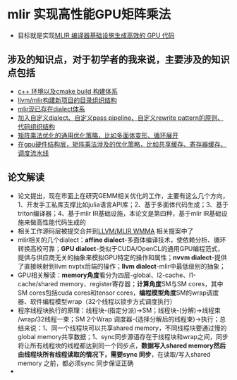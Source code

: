 # mlir 实现高性能GPU矩阵乘法
- 目标就是实现[MLIR 编译器基础设施生成高效的 GPU 代码](https://arxiv.org/pdf/2108.13191)

## 涉及的知识点，对于初学者的我来说，主要涉及的知识点包括
- [c++ 环境以及cmake build 构建体系](https://github.com/carolove/Study-with-Machine-Learning/blob/main/4-%E5%AE%9E%E7%8E%B0%E6%A1%88%E4%BE%8B/0-mlir%E5%AE%9E%E7%8E%B0%E9%AB%98%E6%80%A7%E8%83%BDGPU%E7%9F%A9%E9%98%B5%E4%B9%98%E6%B3%95/00-c%2B%2B%20%E7%8E%AF%E5%A2%83%E4%BB%A5%E5%8F%8Acmake%20build%20%E6%9E%84%E5%BB%BA%E4%BD%93%E7%B3%BB.md)
- [llvm/mlir构建新项目的目录组织结构](https://github.com/carolove/Study-with-Machine-Learning/blob/main/4-%E5%AE%9E%E7%8E%B0%E6%A1%88%E4%BE%8B/0-mlir%E5%AE%9E%E7%8E%B0%E9%AB%98%E6%80%A7%E8%83%BDGPU%E7%9F%A9%E9%98%B5%E4%B9%98%E6%B3%95/01-llvm-mlir%E6%9E%84%E5%BB%BA%E6%96%B0%E9%A1%B9%E7%9B%AE%E7%9A%84%E7%9B%AE%E5%BD%95%E7%BB%84%E7%BB%87%E7%BB%93%E6%9E%84.md)
- [mlir现已存在dialect体系](https://github.com/carolove/Study-with-Machine-Learning/blob/main/4-%E5%AE%9E%E7%8E%B0%E6%A1%88%E4%BE%8B/0-mlir%E5%AE%9E%E7%8E%B0%E9%AB%98%E6%80%A7%E8%83%BDGPU%E7%9F%A9%E9%98%B5%E4%B9%98%E6%B3%95/02-mlir%E7%8E%B0%E5%B7%B2%E5%AD%98%E5%9C%A8dialect%E4%BD%93%E7%B3%BB.md)
- [加入自定义dialect、自定义pass pipeline、自定义rewrite pattern的原则、代码组织结构](https://github.com/carolove/Study-with-Machine-Learning/blob/main/4-%E5%AE%9E%E7%8E%B0%E6%A1%88%E4%BE%8B/0-mlir%E5%AE%9E%E7%8E%B0%E9%AB%98%E6%80%A7%E8%83%BDGPU%E7%9F%A9%E9%98%B5%E4%B9%98%E6%B3%95/03-%E5%8A%A0%E5%85%A5%E8%87%AA%E5%AE%9A%E4%B9%89dialect%E3%80%81%E8%87%AA%E5%AE%9A%E4%B9%89pass%20pipeline%E3%80%81%E8%87%AA%E5%AE%9A%E4%B9%89rewrite%20pattern%E7%9A%84%E5%8E%9F%E5%88%99%E3%80%81%E4%BB%A3%E7%A0%81%E7%BB%84%E7%BB%87%E7%BB%93%E6%9E%84.md)
- [矩阵乘法优化的通用优化策略，比如多面体变形、循环展开](https://github.com/carolove/Study-with-Machine-Learning/blob/main/4-%E5%AE%9E%E7%8E%B0%E6%A1%88%E4%BE%8B/0-mlir%E5%AE%9E%E7%8E%B0%E9%AB%98%E6%80%A7%E8%83%BDGPU%E7%9F%A9%E9%98%B5%E4%B9%98%E6%B3%95/04-%E7%9F%A9%E9%98%B5%E4%B9%98%E6%B3%95%E4%BC%98%E5%8C%96%E7%9A%84%E9%80%9A%E7%94%A8%E4%BC%98%E5%8C%96%E7%AD%96%E7%95%A5%EF%BC%8C%E6%AF%94%E5%A6%82%E5%A4%9A%E9%9D%A2%E4%BD%93%E5%8F%98%E5%BD%A2%E3%80%81%E5%BE%AA%E7%8E%AF%E5%B1%95%E5%BC%80.md)
- [在gpu硬件结构层，矩阵乘法涉及的优化策略，比如共享缓存、寄存器缓存、调度流水线](https://github.com/carolove/Study-with-Machine-Learning/blob/main/4-%E5%AE%9E%E7%8E%B0%E6%A1%88%E4%BE%8B/0-mlir%E5%AE%9E%E7%8E%B0%E9%AB%98%E6%80%A7%E8%83%BDGPU%E7%9F%A9%E9%98%B5%E4%B9%98%E6%B3%95/05-%E5%9C%A8gpu%E7%A1%AC%E4%BB%B6%E7%BB%93%E6%9E%84%E5%B1%82%EF%BC%8C%E7%9F%A9%E9%98%B5%E4%B9%98%E6%B3%95%E6%B6%89%E5%8F%8A%E7%9A%84%E4%BC%98%E5%8C%96%E7%AD%96%E7%95%A5%EF%BC%8C%E6%AF%94%E5%A6%82%E5%85%B1%E4%BA%AB%E7%BC%93%E5%AD%98%E3%80%81%E5%AF%84%E5%AD%98%E5%99%A8%E7%BC%93%E5%AD%98%E3%80%81%E8%B0%83%E5%BA%A6%E6%B5%81%E6%B0%B4%E7%BA%BF.md)

## 论文解读
- 论文提出，现在市面上在研究GEMM相关优化的工作，主要有这么几个方向，1、开发手工私库支撑比如julia语言API库；2、基于多面体代码生成；3、基于triton编译器；4、基于mlir IR基础设施，本论文是第四种，基于mlir IR基础设施来做高性能代码生成的
- 相关工作源码层被提交合并到[LLVM/MLIR WMMA](https://github.com/llvm/llvm-project/commits/main/mlir/lib/Conversion/GPUToNVVM/WmmaOpsToNvvm.cpp) 相关提案中了
- mlir相关的几个dialect：**affine dialect**-多面体编译技术，使依赖分析、循环转换高校可靠；**GPU dialect**-类似于CUDA/OpenCL的通用GPU编程范式，提供与供应商无关的抽象来模拟GPU特定的操作和属性；**nvvm dialect**-提供了直接映射到llvm nvptx后端的操作；**llvm dialect**-mlir中最低级别的抽象；
- GPU相关解读：**memory角度**看分为四层-global、l2-cache、l1-cache/shared memory、register寄存器；**计算角度**SM与SM cores，其中SM cores包括cuda cores和tensor cores，**编程模型角度**SM的wrap调度器、软件编程模型wrap（32个线程以锁步方式调度执行）
- 程序线程块执行的原理：线程块-(指定分派)->SM；线程块-(分解)->线程束 /wrap/32线程一束；SM 2个Wrap 调度器-(选择分解后的线程束)->执行；总结来说：1、同一个线程块可以共享shared memory，不同线程块要通过慢的global memory共享数据；1、sync同步源语存在于线程块和wrap之间，同步将让所有线程块的线程都达到同一个同步点，**数据写入shared memory然后由线程块所有线程读取的情况下，需要sync 同步**，在读取/写入shared memory 之前，都必须sync 同步保证正确
- 
